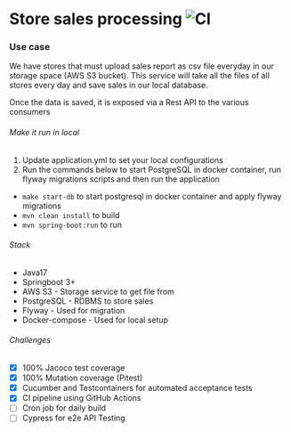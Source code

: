 # Store sales processing ![CI](https://github.com/ivankaptue/demo-springboot-aws-s3-db/actions/workflows/ci.yml/badge.svg?branch=main)

### Use case

We have stores that must upload sales report as csv file everyday in our storage space (AWS S3 bucket).
This service will take all the files of all stores every day and save sales in our local database.

Once the data is saved, it is exposed via a Rest API to the various consumers

###### Make it run in local

1. Update application.yml to set your local configurations
2. Run the commands below to start PostgreSQL in docker container, run flyway migrations scripts and then run the
   application

- `make start-db` to start postgresql in docker container and apply flyway migrations
- `mvn clean install` to build
- `mvn spring-boot:run` to run

###### Stack

- Java17
- Springboot 3+
- AWS S3 - Storage service to get file from
- PostgreSQL - RDBMS to store sales
- Flyway - Used for migration
- Docker-compose - Used for local setup

###### Challenges

- [x] 100% Jacoco test coverage
- [x] 100% Mutation coverage (Pitest)
- [x] Cucumber and Testcontainers for automated acceptance tests
- [x] CI pipeline using GitHub Actions
- [ ] Cron job for daily build
- [ ] Cypress for e2e API Testing
